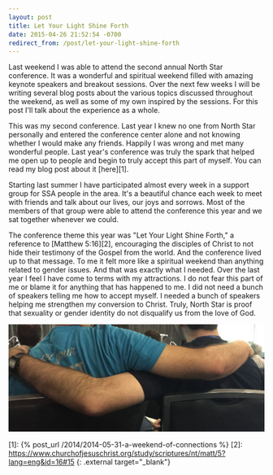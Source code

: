```yaml
---
layout: post
title: Let Your Light Shine Forth
date: 2015-04-26 21:52:54 -0700
redirect_from: /post/let-your-light-shine-forth
---
```


Last weekend I was able to attend the second annual North Star conference. It was a wonderful and spiritual weekend filled with amazing keynote speakers and breakout sessions. Over the next few weeks I will be writing several blog posts about the various topics discussed throughout the weekend, as well as some of my own inspired by the sessions. For this post I'll talk about the experience as a whole.

This was my second conference. Last year I knew no one from North Star personally and entered the conference center alone and not knowing whether I would make any friends. Happily I was wrong and met many wonderful people. Last year's conference was truly the spark that helped me open up to people and begin to truly accept this part of myself. You can read my blog post about it [here][1].

Starting last summer I have participated almost every week in a support group for SSA people in the area. It's a beautiful chance each week to meet with friends and talk about our lives, our joys and sorrows. Most of the members of that group were able to attend the conference this year and we sat together whenever we could.

The conference theme this year was "Let Your Light Shine Forth," a reference to [Matthew 5:16][2], encouraging the disciples of Christ to not hide their testimony of the Gospel from the world. And the conference lived up to that message. To me it felt more like a spiritual weekend than anything related to gender issues. And that was exactly what I needed. Over the last year I feel I have come to terms with my attractions. I do not fear this part of me or blame it for anything that has happened to me. I did not need a bunch of speakers telling me how to accept myself. I needed a bunch of speakers helping me strengthen my conversion to Christ. Truly, North Star is proof that sexuality or gender identity do not disqualify us from the love of God.

![](/assets/images/2015/2015-04-26-let-your-light-shine-forth.jpeg)

[1]: {% post_url /2014/2014-05-31-a-weekend-of-connections %}
[2]: https://www.churchofjesuschrist.org/study/scriptures/nt/matt/5?lang=eng&id=16#15
  {: .external target="_blank"}
